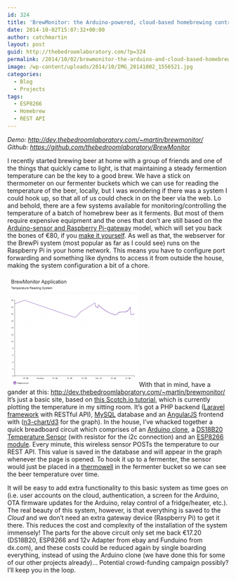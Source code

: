 ```yaml
---
id: 324
title: 'BrewMonitor: the Arduino-powered, cloud-based homebrewing controller'
date: 2014-10-02T15:07:32+00:00
author: catchmartin
layout: post
guid: http://thebedroomlaboratory.com/?p=324
permalink: /2014/10/02/brewmonitor-the-arduino-and-cloud-based-homebrewing-controller/
image: /wp-content/uploads/2014/10/IMG_20141002_1556521.jpg
categories:
  - Blog
  - Projects
tags:
  - ESP8266
  - Homebrew
  - REST API
---
```

<address>
  Demo: <a href="http://dev.thebedroomlaboratory.com/%7Emartin/brewmonitor/" target="_blank">http://dev.<wbr />thebedroomlaboratory.com/~<wbr />martin/brewmonitor/</a>
</address>

<address>
  Github: <a href="https://github.com/thebedroomlaboratory/BrewMonitor" target="_blank">https://github.com/thebedroomlaboratory/BrewMonitor</a>
</address>

I recently started brewing beer at home with a group of friends and one of the things that quickly came to light, is that maintaining a steady fermention temperature can be the key to a good brew. We have a stick on thermometer on our fermenter buckets which we can use for reading the temperature of the beer, locally, but I was wondering if there was a system I could hook up, so that all of us could check in on the beer via the web. Lo and behold, there are a few systems available for monitoring/controlling the temperature of a batch of homebrew beer as it ferments. But most of them require expensive equipment and the ones that don&#8217;t are still based on the [Arduino-sensor and Raspberry Pi-gateway](http://shop.brewpi.com/index.php?route=product/combos) model, which will set you back the bones of €80, if you [make it yourself](http://www.homebrewtalk.com/f51/howto-make-brewpi-fermentation-controller-cheap-466106/). As well as that, the webserver for the BrewPi system (most popular as far as I could see) runs on the Raspberry Pi in your home network. This means you have to configure port forwarding and something like dyndns to access it from outside the house, making the system configuration a bit of a chore.

[<img class="alignright size-medium wp-image-332" src="/wp-content/uploads/2014/10/BrewMonitor-Site-300x254.png" alt="BrewMonitor-Site" width="300" height="254" />](http://dev.thebedroomlaboratory.com/~martin/brewmonitor/)With that in mind, have a gander at this: <a href="http://dev.thebedroomlaboratory.com/%7Emartin/brewmonitor/" target="_blank">http://dev.<wbr />thebedroomlaboratory.com/~<wbr />martin/brewmonitor/</a> It&#8217;s just a basic site, based on [this Scotch.io tutorial](http://scotch.io/tutorials/php/create-a-laravel-and-angular-single-page-comment-application), which is currently plotting the temperature in my sitting room. It&#8217;s got a PHP backend ([Laravel framework](http://laravel.com/) with RESTful API), [MySQL](http://www.mysql.com/) database and an [AngularJS](https://angularjs.org/) frontend with ([n3-chart/d3](http://n3-charts.github.io/line-chart/#/) for the graph). In the house, I&#8217;ve whacked together a quick breadboard circuit which comprises of an [Arduino clone](http://www.dx.com/p/diy-funduino-uno-r3-development-board-microcontroller-w-usb-cable-240588), a [DS18B20 Temperature Sensor](http://www.adafruit.com/product/381) (with resistor for the i2c connection) and an [ESP8266 module](https://nurdspace.nl/ESP8266). Every minute, this wireless sensor POSTs the temperature to our REST API. This value is saved in the database and will appear in the graph whenever the page is opened. To hook it up to a fermenter, the sensor would just be placed in a <a href="https://www.hopandgrape.co.uk/thermowell-stopper.html" target="_blank">thermowell</a> in the fermenter bucket so we can see the beer temperature over time.

It will be easy to add extra functionality to this basic system as time goes on (i.e. user accounts on the cloud, authentication, a screen for the Arduino, OTA firmware updates for the Arduino, relay control of a fridge/heater, etc.). The real beauty of this system, however, is that everything is saved to the _Cloud_ and we don&#8217;t need an extra gateway device (Raspberry Pi) to get it there. This reduces the cost and complexity of the installation of the system immensely! The parts for the above circuit only set me back €17.20 (DS18B20, ESP8266 and 12v Adapter from ebay and Funduino from dx.com), and these costs could be reduced again by single boarding everything, instead of using the Arduino clone (we have done this for some of our other projects already)&#8230; Potential crowd-funding campaign possibly? I&#8217;ll keep you in the loop.